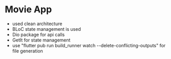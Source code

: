 # Movie App

- used clean architecture
- BLoC state management is used 
- Dio package for api calls
- GetIt for state management
- use "flutter pub run build_runner watch --delete-conflicting-outputs" for file generation
